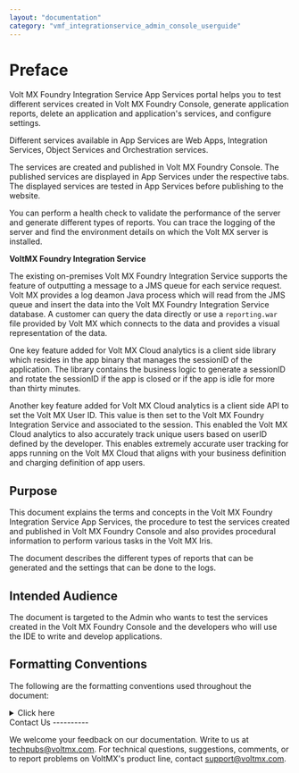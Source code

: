 ```yaml
---
layout: "documentation"
category: "vmf_integrationservice_admin_console_userguide"
---
```

                            

Preface
=======

Volt MX  Foundry Integration Service App Services portal helps you to test different services created in Volt MX Foundry Console, generate application reports, delete an application and application's services, and configure settings.

Different services available in App Services are Web Apps, Integration Services, Object Services and Orchestration services.

The services are created and published in Volt MX Foundry Console. The published services are displayed in App Services under the respective tabs. The displayed services are tested in App Services before publishing to the website.

You can perform a health check to validate the performance of the server and generate different types of reports. You can trace the logging of the server and find the environment details on which the Volt MX server is installed.

**VoltMX Foundry Integration Service**

The existing on-premises Volt MX Foundry Integration Service supports the feature of outputting a message to a JMS queue for each service request. Volt MX provides a log deamon Java process which will read from the JMS queue and insert the data into the Volt MX Foundry Integration Service database. A customer can query the data directly or use a `reporting.war` file provided by Volt MX which connects to the data and provides a visual representation of the data.

One key feature added for Volt MX Cloud analytics is a client side library which resides in the app binary that manages the sessionID of the application. The library contains the business logic to generate a sessionID and rotate the sessionID if the app is closed or if the app is idle for more than thirty minutes.

Another key feature added for Volt MX Cloud analytics is a client side API to set the Volt MX User ID. This value is then set to the Volt MX Foundry Integration Service and associated to the session. This enabled the Volt MX Cloud analytics to also accurately track unique users based on userID defined by the developer. This enables extremely accurate user tracking for apps running on the Volt MX Cloud that aligns with your business definition and charging definition of app users.

Purpose
-------

This document explains the terms and concepts in the Volt MX Foundry Integration Service App Services, the procedure to test the services created and published in Volt MX Foundry Console and also provides procedural information to perform various tasks in the Volt MX Iris.

The document describes the different types of reports that can be generated and the settings that can be done to the logs.

Intended Audience
-----------------

The document is targeted to the Admin who wants to test the services created in the Volt MX Foundry Console and the developers who will use the IDE to write and develop applications.

Formatting Conventions
----------------------

The following are the formatting conventions used throughout the document:


<details close markdown="block"><summary>Click here</summary>

  
| Conventions | Explanation |
| --- | --- |
| Monospace | User input text, system prompts, and responses File path Commands Program code File names. |
| _Italic_ | Emphasis Names of books and documents New terminology. |
| **Bold** | Windows Menus Buttons Icons Fields Tabs Folders. |
| [URL](http://a/) | An active link to an URL. |
| > **_Note:_**   | Provides helpful hints or additional information. |
| > **_Important:_**   | Highlights actions or information that might cause problems to systems or data. |

</details>
Contact Us
----------

We welcome your feedback on our documentation. Write to us at [techpubs@voltmx.com](mailto:techpubs@voltmx.com). For technical questions, suggestions, comments, or to report problems on VoltMX's product line, contact [support@voltmx.com](mailto:support@voltmx.com).
